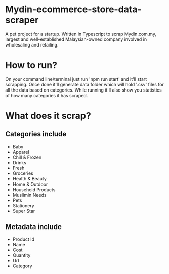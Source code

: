 # Mydin-ecommerce-store-data-scraper
A pet project for a startup. Written in Typescript to scrap Mydin.com.my, largest and well-established Malaysian-owned company involved in wholesaling and retailing.

# How to run?
On your command line/terminal just run 'npm run start' and it'll start scrapping. Once done it'll generate data folder which will hold '.csv' files for all the data based on categories. While running it'll also show you statistics of how many categories it has scraped.

# What does it scrap?
## Categories include
- Baby
- Apparel
- Chill & Frozen
- Drinks
- Fresh
- Groceries
- Health & Beauty
- Home & Outdoor
- Household Products
- Muslimin Needs
- Pets
- Stationery
- Super Star

## Metadata include
- Product Id 
- Name
- Cost
- Quantity
- Url
- Category
